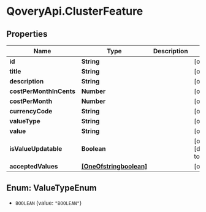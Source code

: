 # QoveryApi.ClusterFeature

## Properties

Name | Type | Description | Notes
------------ | ------------- | ------------- | -------------
**id** | **String** |  | [optional] 
**title** | **String** |  | [optional] 
**description** | **String** |  | [optional] 
**costPerMonthInCents** | **Number** |  | [optional] 
**costPerMonth** | **Number** |  | [optional] 
**currencyCode** | **String** |  | [optional] 
**valueType** | **String** |  | [optional] 
**value** | **String** |  | [optional] 
**isValueUpdatable** | **Boolean** |  | [optional] [default to false]
**acceptedValues** | [**[OneOfstringboolean]**](OneOfstringboolean.md) |  | [optional] 



## Enum: ValueTypeEnum


* `BOOLEAN` (value: `"BOOLEAN"`)




